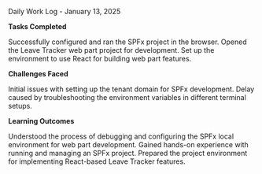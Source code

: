 Daily Work Log - January 13, 2025

**Tasks Completed**

Successfully configured and ran the SPFx project in the browser.
Opened the Leave Tracker web part project for development.
Set up the environment to use React for building web part features.

**Challenges Faced**

Initial issues with setting up the tenant domain for SPFx development.
Delay caused by troubleshooting the environment variables in different terminal setups.

**Learning Outcomes**

Understood the process of debugging and configuring the SPFx local environment for web part development.
Gained hands-on experience with running and managing an SPFx project.
Prepared the project environment for implementing React-based Leave Tracker features.
